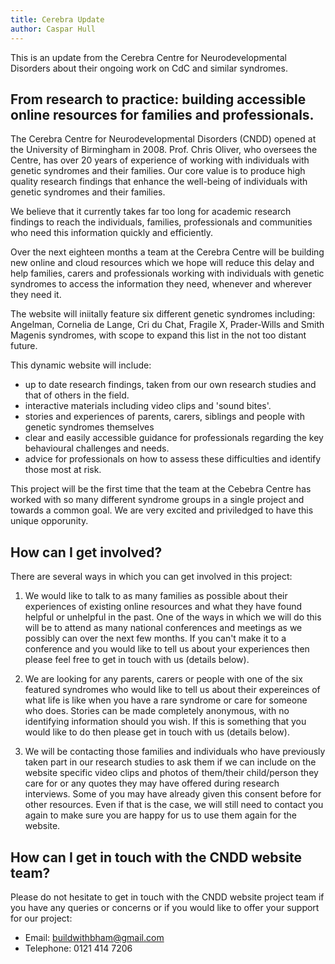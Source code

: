 ```yaml
---
title: Cerebra Update
author: Caspar Hull
---
```


This is an update from the Cerebra Centre for Neurodevelopmental Disorders about their ongoing work on CdC and similar syndromes.

## From research to practice: building accessible online resources for families and professionals.

The Cerebra Centre for Neurodevelopmental Disorders (CNDD) opened at the University of Birmingham in 2008. Prof. Chris Oliver, who oversees the Centre, has over 20 years of experience of working with individuals with genetic syndromes and their families. Our core value is to produce high quality research findings that enhance the well-being of individuals with genetic syndromes and their families.

We believe that it currently takes far too long for academic research findings to reach the individuals, families, professionals and communities who need this information quickly and efficiently.

Over the next eighteen months a team at the Cerebra Centre will be building new online and cloud resources which we hope will reduce this delay and help families, carers and professionals working with individuals with genetic syndromes to access the information they need, whenever and wherever they need it.

The website will iniitally feature six different genetic syndromes including: Angelman, Cornelia de Lange, Cri du Chat, Fragile X, Prader-Wills and Smith Magenis syndromes, with scope to expand this list in the not too distant future.

This dynamic website will include:

* up to date research findings, taken from our own research studies and that of others in the field.
* interactive materials including video clips and 'sound bites'.
* stories and experiences of parents, carers, siblings and people with genetic syndromes themselves
* clear and easily accessible guidance for professionals regarding the key behavioural challenges and needs.
* advice for professionals on how to assess these difficulties and identify those most at risk.

This project will be the first time that the team at the Cebebra Centre has worked with so many different syndrome groups in a single project and towards a common goal. We are very excited and priviledged to have this unique opporunity.

## How can I get involved?

There are several ways in which you can get involved in this project:

1. We would like to talk to as many families as possible about their experiences of existing online resources and what they have found helpful or unhelpful in the past. One of the ways in which we will do this will be to attend as many national conferences and meetings as we possibly can over the next few months. If you can't make it to a conference and you would like to tell us about your experiences then please feel free to get in touch with us (details below).

2. We are looking for any parents, carers or people with one of the six featured syndromes who would like to tell us about their expereinces of what life is like when you have a rare syndrome or care for someone who does. Stories can be made completely anonymous, with no identifying information should you wish. If this is something that you would like to do then please get in touch with us (details below).

3. We will be contacting those families and individuals who have previously taken part in our research studies to ask them if we can include on the website specific video clips and photos of them/their child/person they care for or any quotes they may have offered during research interviews. Some of you may have already given this consent before for other resources. Even if that is the case, we will still need to contact you again to make sure you are happy for us to use them again for the website.

## How can I get in touch with the CNDD website team?

Please do not hesitate to get in touch with the CNDD website project team if you have any queries or concerns or if you would like to offer your support for our project:

* Email: [buildwithbham@gmail.com](mailto:buildwithbham@gmail.com)
* Telephone: 0121 414 7206